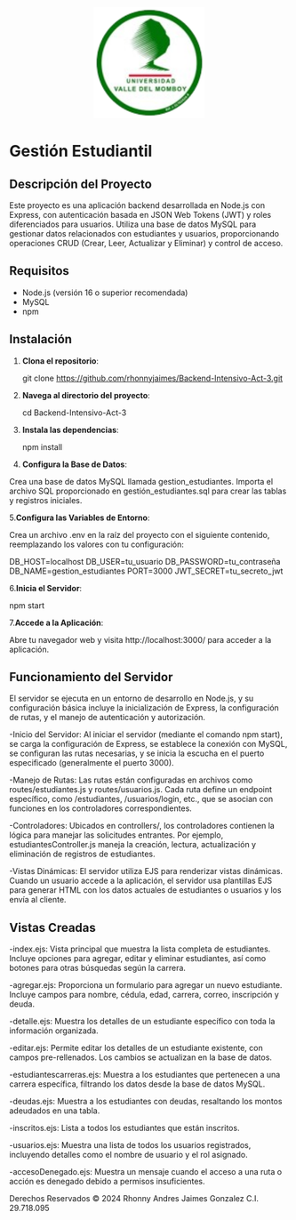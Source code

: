 <p align="center">
  <img src="https://github.com/rhonnyjaimes/Backend-Intensivo-Act-3/blob/main/public/imagen/UVM.png" alt="Logo del Proyecto" width="200" />
</p>

# Gestión Estudiantil

## Descripción del Proyecto

Este proyecto es una aplicación backend desarrollada en Node.js con Express, con autenticación basada en JSON Web Tokens (JWT) y roles diferenciados para usuarios. Utiliza una base de datos MySQL para gestionar datos relacionados con estudiantes y usuarios, proporcionando operaciones CRUD (Crear, Leer, Actualizar y Eliminar) y control de acceso.

## Requisitos

- Node.js (versión 16 o superior recomendada)
- MySQL
- npm

## Instalación

1. **Clona el repositorio**:

    git clone https://github.com/rhonnyjaimes/Backend-Intensivo-Act-3.git

2. **Navega al directorio del proyecto**:

    cd Backend-Intensivo-Act-3
   
3. **Instala las dependencias**:

    npm install

4. **Configura la Base de Datos**:

Crea una base de datos MySQL llamada gestion_estudiantes.
Importa el archivo SQL proporcionado en gestión_estudiantes.sql para crear las tablas y registros iniciales.

5.**Configura las Variables de Entorno**:

Crea un archivo .env en la raíz del proyecto con el siguiente contenido, reemplazando los valores con tu configuración:

DB_HOST=localhost
DB_USER=tu_usuario
DB_PASSWORD=tu_contraseña
DB_NAME=gestion_estudiantes
PORT=3000
JWT_SECRET=tu_secreto_jwt

6.**Inicia el Servidor**:

npm start

7.**Accede a la Aplicación**:

Abre tu navegador web y visita http://localhost:3000/ para acceder a la aplicación.

## Funcionamiento del Servidor

El servidor se ejecuta en un entorno de desarrollo en Node.js, y su configuración básica incluye la inicialización de Express, la configuración de rutas, y el manejo de autenticación y autorización.

-Inicio del Servidor: Al iniciar el servidor (mediante el comando npm start), se carga la configuración de Express, se establece la conexión con MySQL, se configuran las rutas necesarias, y se inicia la escucha en el puerto especificado (generalmente el puerto 3000).

-Manejo de Rutas: Las rutas están configuradas en archivos como routes/estudiantes.js y routes/usuarios.js. Cada ruta define un endpoint específico, como /estudiantes, /usuarios/login, etc., que se asocian con funciones en los controladores correspondientes.

-Controladores: Ubicados en controllers/, los controladores contienen la lógica para manejar las solicitudes entrantes. Por ejemplo, estudiantesController.js maneja la creación, lectura, actualización y eliminación de registros de estudiantes.

-Vistas Dinámicas: El servidor utiliza EJS para renderizar vistas dinámicas. Cuando un usuario accede a la aplicación, el servidor usa plantillas EJS para generar HTML con los datos actuales de estudiantes o usuarios y los envía al cliente.

## Vistas Creadas

-index.ejs: Vista principal que muestra la lista completa de estudiantes. Incluye opciones para agregar, editar y eliminar estudiantes, así como botones para otras búsquedas según la carrera.

-agregar.ejs: Proporciona un formulario para agregar un nuevo estudiante. Incluye campos para nombre, cédula, edad, carrera, correo, inscripción y deuda.

-detalle.ejs: Muestra los detalles de un estudiante específico con toda la información organizada.

-editar.ejs: Permite editar los detalles de un estudiante existente, con campos pre-rellenados. Los cambios se actualizan en la base de datos.

-estudiantescarreras.ejs: Muestra a los estudiantes que pertenecen a una carrera específica, filtrando los datos desde la base de datos MySQL.

-deudas.ejs: Muestra a los estudiantes con deudas, resaltando los montos adeudados en una tabla.

-inscritos.ejs: Lista a todos los estudiantes que están inscritos.

-usuarios.ejs: Muestra una lista de todos los usuarios registrados, incluyendo detalles como el nombre de usuario y el rol asignado.

-accesoDenegado.ejs: Muestra un mensaje cuando el acceso a una ruta o acción es denegado debido a permisos insuficientes.

Derechos Reservados
© 2024 Rhonny Andres Jaimes Gonzalez C.I. 29.718.095
